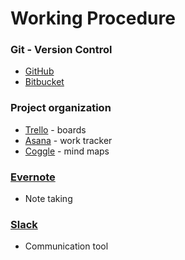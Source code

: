 # Working Procedure #

### Git - Version Control ###
* [GitHub](https://github.com)
* [Bitbucket](https://bitbucket.org)

### Project organization ###
* [Trello](https://trello.com) - boards
* [Asana](https://asana.com/) - work tracker
* [Coggle](https://coggle.it) - mind maps

### [Evernote](https://evernote.com) ###
* Note taking

### [Slack](https://slack.com) ###
* Communication tool
